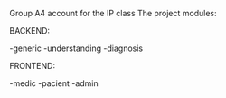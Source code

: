 Group A4 account for the IP class 
The project modules:

BACKEND:

-generic
-understanding
-diagnosis

FRONTEND:

-medic
-pacient
-admin
